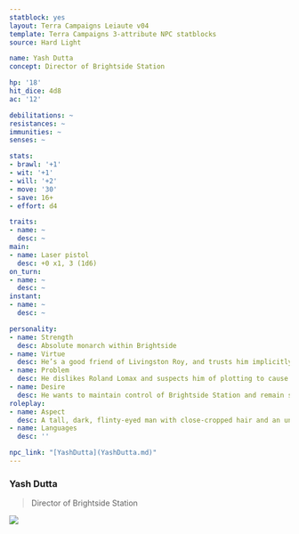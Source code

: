 ```yaml
---
statblock: yes
layout: Terra Campaigns Leiaute v04
template: Terra Campaigns 3-attribute NPC statblocks
source: Hard Light

name: Yash Dutta
concept: Director of Brightside Station

hp: '18'
hit_dice: 4d8
ac: '12'

debilitations: ~
resistances: ~
immunities: ~
senses: ~

stats:
- brawl: '+1'
- wit: '+1'
- will: '+2'
- move: '30'
- save: 16+
- effort: d4

traits:
- name: ~
  desc: ~
main:
- name: Laser pistol
  desc: +0 x1, 3 (1d6)
on_turn:
- name: ~
  desc: ~
instant:
- name: ~
  desc: ~

personality:
- name: Strength
  desc: Absolute monarch within Brightside
- name: Virtue
  desc: He’s a good friend of Livingston Roy, and trusts him implicitly.
- name: Problem
  desc: He dislikes Roland Lomax and suspects him of plotting to cause an “accident”, though he really doesn’t take him as seriously as he should.
- name: Desire
  desc: He wants to maintain control of Brightside Station and remain safely away from his past.
roleplay:
- name: Aspect
  desc: A tall, dark, flinty-eyed man with close-cropped hair and an unblinking gaze. Somewhere past seventy but still vigorous.
- name: Languages
  desc: ''

npc_link: "[YashDutta](YashDutta.md)"
---
```

### Yash Dutta

> Director of Brightside Station

![](https://i.imgur.com/PJUQUQn.png)
